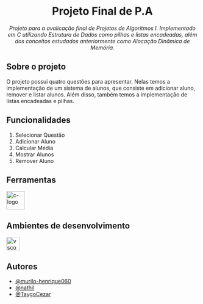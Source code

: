<h1 align="center"> Projeto Final de P.A </h1> 
<p align="center"><i> Projeto para a avalicação final de Projetos de Algoritmos I. Implementado em C utilizando Estrutura de Dados como pilhas e listas encadeadas, além dos conceitos estudados anteriormente como Alocação Dinâmica de Memória. </i></p>

<h2> Sobre o projeto </h2>
O projeto possui quatro questões para apresentar. Nelas temos a implementação de um sistema de alunos, que consiste em adicionar aluno, remover e listar alunos. Além disso, também temos a implementação de listas encadeadas e pilhas.

<h2> Funcionalidades </h2>
<ol>
  <li> Selecionar Questão </li>
  <li> Adicionar Aluno </li>
  <li> Calcular Média </li>
  <li> Mostrar Alunos </li>
  <li> Remover Aluno </li>
</ol>

<h2> Ferramentas </h2> 
<p display="inline-block">
  <img width="48" src="https://avatars.githubusercontent.com/u/25699522?s=200&v=4" alt="c-logo"/>
</p>

<h2> Ambientes de desenvolvimento </h2>
<img width="35" src="https://upload.wikimedia.org/wikipedia/commons/thumb/9/9a/Visual_Studio_Code_1.35_icon.svg/2048px-Visual_Studio_Code_1.35_icon.svg.png" alt="vscode-logo"/>

## Autores 
- [@murilo-henrique060](https://github.com/murilo-henrique060)
- [@nathil](https://github.com/nathil)
- [@TaygoCezar](https://github.com/TaygoCezar)
